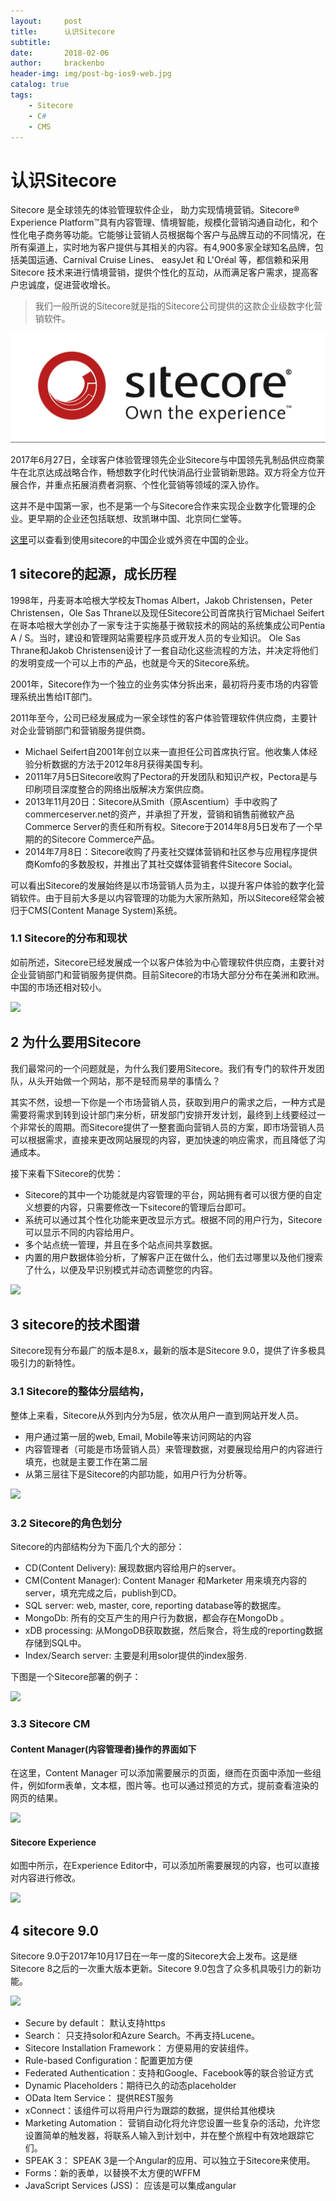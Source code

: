 ```yaml
---
layout:     post
title:      认识Sitecore
subtitle:
date:       2018-02-06
author:     brackenbo
header-img: img/post-bg-ios9-web.jpg
catalog: true
tags:
    - Sitecore
    - C#
    - CMS
---
```


# 认识Sitecore

Sitecore 是全球领先的体验管理软件企业， 助力实现情境营销。Sitecore® Experience Platform™具有内容管理、情境智能，规模化营销沟通自动化，和个性化电子商务等功能。它能够让营销人员根据每个客户与品牌互动的不同情况，在所有渠道上，实时地为客户提供与其相关的内容。有4,900多家全球知名品牌，包括美国运通、Carnival Cruise Lines、 easyJet 和 L'Oréal 等，都信赖和采用 Sitecore 技术来进行情境营销，提供个性化的互动，从而满足客户需求，提高客户忠诚度，促进营收增长。

> 我们一般所说的Sitecore就是指的Sitecore公司提供的这款企业级数字化营销软件。

![](img/2018-02-06-sitecore/sitecore4.jpg)

2017年6月27日，全球客户体验管理领先企业Sitecore与中国领先乳制品供应商蒙牛在北京达成战略合作，畅想数字化时代快消品行业营销新思路。双方将全方位开展合作，并重点拓展消费者洞察、个性化营销等领域的深入协作。

这并不是中国第一家，也不是第一个与Sitecore合作来实现企业数字化管理的企业。更早期的企业还包括联想、玫凯琳中国、北京同仁堂等。

[这里](https://index.woorank.com/en/reviews?country=cn&technology=sitecore)可以查看到使用sitecore的中国企业或外资在中国的企业。

## 1 sitecore的起源，成长历程

1998年，丹麦哥本哈根大学校友Thomas Albert，Jakob Christensen，Peter Christensen，Ole Sas Thrane以及现任Sitecore公司首席执行官Michael Seifert在哥本哈根大学创办了一家专注于实施基于微软技术的网站的系统集成公司Pentia A / S。当时，建设和管理网站需要程序员或开发人员的专业知识。 Ole Sas Thrane和Jakob Christensen设计了一套自动化这些流程的方法，并决定将他们的发明变成一个可以上市的产品，也就是今天的Sitecore系统。

2001年，Sitecore作为一个独立的业务实体分拆出来，最初将丹麦市场的内容管理系统出售给IT部门。

2011年至今，公司已经发展成为一家全球性的客户体验管理软件供应商，主要针对企业营销部门和营销服务提供商。

* Michael Seifert自2001年创立以来一直担任公司首席执行官。他收集人体经验分析数据的方法于2012年8月获得美国专利。
* 2011年7月5日Sitecore收购了Pectora的开发团队和知识产权，Pectora是与印刷项目深度整合的网络出版解决方案供应商。
* 2013年11月20日：Sitecore从Smith（原Ascentium）手中收购了commerceserver.net的资产，并承担了开发，营销和销售前微软产品Commerce Server的责任和所有权。Sitecore于2014年8月5日发布了一个早期的的Sitecore Commerce产品。
* 2014年7月8日：Sitecore收购了丹麦社交媒体营销和社区参与应用程序提供商Komfo的多数股权，并推出了其社交媒体营销套件Sitecore Social。

可以看出Sitecore的发展始终是以市场营销人员为主，以提升客户体验的数字化营销软件。由于目前大多是以内容管理的功能为大家所熟知，所以Sitecore经常会被归于CMS(Content Manage System)系统。


### 1.1 Sitecore的分布和现状

如前所述，Sitecore已经发展成一个以客户体验为中心管理软件供应商，主要针对企业营销部门和营销服务提供商。目前Sitecore的市场大部分分布在美洲和欧洲。中国的市场还相对较小。

![](https://github.com/bracken1983/bracken1983.github.io/blob/master/_site/assets/images/sitecore5.jpg?raw=True)


## 2  为什么要用Sitecore

我们最常问的一个问题就是，为什么我们要用Sitecore。我们有专门的软件开发团队，从头开始做一个网站，那不是轻而易举的事情么？

其实不然，设想一下你是一个市场营销人员，获取到用户的需求之后，一种方式是需要将需求到转到设计部门来分析，研发部门安排开发计划，最终到上线要经过一个非常长的周期。而Sitecore提供了一整套面向营销人员的方案，即市场营销人员可以根据需求，直接来更改网站展现的内容，更加快速的响应需求，而且降低了沟通成本。

接下来看下Sitecore的优势：

* Sitecore的其中一个功能就是内容管理的平台，网站拥有者可以很方便的自定义想要的内容，只需要修改一下sitecore的管理后台即可。
* 系统可以通过其个性化功能来更改显示方式。根据不同的用户行为，Sitecore可以显示不同的内容给用户。
* 多个站点统一管理，并且在多个站点间共享数据。
* 内置的用户数据体验分析，了解客户正在做什么，他们去过哪里以及他们搜索了什么，以便及早识别模式并动态调整您的内容。

![](https://github.com/bracken1983/bracken1983.github.io/blob/master/_site/assets/images/sitecore3.jpg?raw=True)


## 3  sitecore的技术图谱

Sitecore现有分布最广的版本是8.x，最新的版本是Sitecore 9.0，提供了许多极具吸引力的新特性。

### 3.1 Sitecore的整体分层结构，

整体上来看，Sitecore从外到内分为5层，依次从用户一直到网站开发人员。

* 用户通过第一层的web, Email, Mobile等来访问网站的内容
* 内容管理者（可能是市场营销人员）来管理数据，对要展现给用户的内容进行填充，也就是主要工作在第二层
* 从第三层往下是Sitecore的内部功能，如用户行为分析等。

![](https://github.com/bracken1983/bracken1983.github.io/blob/master/_site/assets/images/sitecore1.jpg?raw=True)

### 3.2 Sitecore的角色划分

Sitecore的内部结构分为下面几个大的部分：

* CD(Content Delivery): 展现数据内容给用户的server。
* CM(Content Manager): Content Manager 和Marketer 用来填充内容的server，填充完成之后，publish到CD。
* SQL server: web, master, core, reporting database等的数据库。
* MongoDb: 所有的交互产生的用户行为数据，都会存在MongoDb  。
* xDB processing: 从MongoDB获取数据，然后聚合，将生成的reporting数据存储到SQL中。 
* Index/Search server: 主要是利用solor提供的index服务.

下图是一个Sitecore部署的例子：

![](https://github.com/bracken1983/bracken1983.github.io/blob/master/_site/assets/images/sitecore2.jpg?raw=True)

### 3.3 Sitecore CM

#### Content Manager(内容管理者)操作的界面如下

在这里，Content Manager 可以添加需要展示的页面，继而在页面中添加一些组件，例如form表单，文本框，图片等。也可以通过预览的方式，提前查看渲染的网页的结果。

![](https://github.com/bracken1983/bracken1983.github.io/blob/master/_site/assets/images/sitecore6.jpg?raw=True)

#### Sitecore Experience

如图中所示，在Experience Editor中，可以添加所需要展现的内容，也可以直接对内容进行修改。

![](https://github.com/bracken1983/bracken1983.github.io/blob/master/_site/assets/images/sitecore7.jpg?raw=True)

## 4  sitecore 9.0

Sitecore 9.0于2017年10月17日在一年一度的Sitecore大会上发布。这是继Sitecore 8之后的一次重大版本更新。Sitecore 9.0包含了众多机具吸引力的新功能。

![](https://github.com/bracken1983/bracken1983.github.io/blob/master/_site/assets/images/sitecore8.jpg?raw=True)

* Secure by default： 默认支持https
* Search： 只支持solor和Azure Search。不再支持Lucene。
* Sitecore Installation Framework： 方便易用的安装组件。
* Rule-based Configuration：配置更加方便
* Federated Authentication：支持和Google、Facebook等的联合验证方式
* Dynamic Placeholders：期待已久的动态placeholder
* OData Item Service： 提供REST服务
* xConnect：该组件可以将用户行为跟踪的数据，提供给其他模块
* Marketing Automation： 营销自动化将允许您设置一些复杂的活动，允许您设置简单的触发器，将联系人输入到计划中，并在整个旅程中有效地跟踪它们。
* SPEAK 3： SPEAK 3是一个Angular的应用、可以独立于Sitecore来使用。
* Forms：新的表单，以替换不太方便的WFFM
* JavaScript Services (JSS)： 应该是可以集成angular

